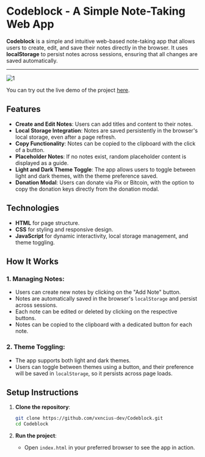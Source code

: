 # Codeblock - A Simple Note-Taking Web App

**Codeblock** is a simple and intuitive web-based note-taking app that allows users to create, edit, and save their notes directly in the browser. It uses **localStorage** to persist notes across sessions, ensuring that all changes are saved automatically.

---
![1](https://github.com/user-attachments/assets/7efb1de4-59a0-40a6-a7d5-8852c4ce9a12)


You can try out the live demo of the project [here](https://vxncius-dev.github.io/Codeblock/).

## Features

- **Create and Edit Notes**: Users can add titles and content to their notes.
- **Local Storage Integration**: Notes are saved persistently in the browser's local storage, even after a page refresh.
- **Copy Functionality**: Notes can be copied to the clipboard with the click of a button.
- **Placeholder Notes**: If no notes exist, random placeholder content is displayed as a guide.
- **Light and Dark Theme Toggle**: The app allows users to toggle between light and dark themes, with the theme preference saved.
- **Donation Modal**: Users can donate via Pix or Bitcoin, with the option to copy the donation keys directly from the donation modal.

## Technologies

- **HTML** for page structure.
- **CSS** for styling and responsive design.
- **JavaScript** for dynamic interactivity, local storage management, and theme toggling.

## How It Works

### 1. **Managing Notes**:
   - Users can create new notes by clicking on the "Add Note" button.
   - Notes are automatically saved in the browser's `localStorage` and persist across sessions.
   - Each note can be edited or deleted by clicking on the respective buttons.
   - Notes can be copied to the clipboard with a dedicated button for each note.

### 2. **Theme Toggling**:
   - The app supports both light and dark themes.
   - Users can toggle between themes using a button, and their preference will be saved in `localStorage`, so it persists across page loads.

## Setup Instructions

1. **Clone the repository**:

   ```bash
   git clone https://github.com/vxncius-dev/Codeblock.git
   cd Codeblock
   ```

2. **Run the project**:
   - Open `index.html` in your preferred browser to see the app in action.
